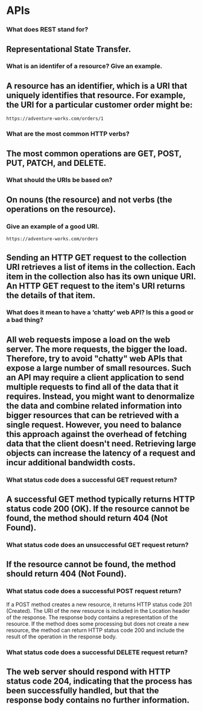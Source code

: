 # APIs

### What does REST stand for?

## Representational State Transfer.

### What is an identifer of a resource? Give an example.

## A resource has an identifier, which is a URI that uniquely identifies that resource. For example, the URI for a particular customer order might be:

`https://adventure-works.com/orders/1`

### What are the most common HTTP verbs?

## The most common operations are GET, POST, PUT, PATCH, and DELETE.

### What should the URIs be based on?

## On nouns (the resource) and not verbs (the operations on the resource).

### Give an example of a good URI.

`https://adventure-works.com/orders`

## Sending an HTTP GET request to the collection URI retrieves a list of items in the collection. Each item in the collection also has its own unique URI. An HTTP GET request to the item's URI returns the details of that item.


### What does it mean to have a ‘chatty’ web API? Is this a good or a bad thing?

## All web requests impose a load on the web server. The more requests, the bigger the load. Therefore, try to avoid "chatty" web APIs that expose a large number of small resources. Such an API may require a client application to send multiple requests to find all of the data that it requires. Instead, you might want to denormalize the data and combine related information into bigger resources that can be retrieved with a single request. However, you need to balance this approach against the overhead of fetching data that the client doesn't need. Retrieving large objects can increase the latency of a request and incur additional bandwidth costs.

### What status code does a successful GET request return?

## A successful GET method typically returns HTTP status code 200 (OK). If the resource cannot be found, the method should return 404 (Not Found).

### What status code does an unsuccessful GET request return?

## If the resource cannot be found, the method should return 404 (Not Found).

### What status code does a successful POST request return?

If a POST method creates a new resource, it returns HTTP status code 201 (Created). The URI of the new resource is included in the Location header of the response. The response body contains a representation of the resource.
If the method does some processing but does not create a new resource, the method can return HTTP status code 200 and include the result of the operation in the response body.

### What status code does a successful DELETE request return?

## The web server should respond with HTTP status code 204, indicating that the process has been successfully handled, but that the response body contains no further information.
